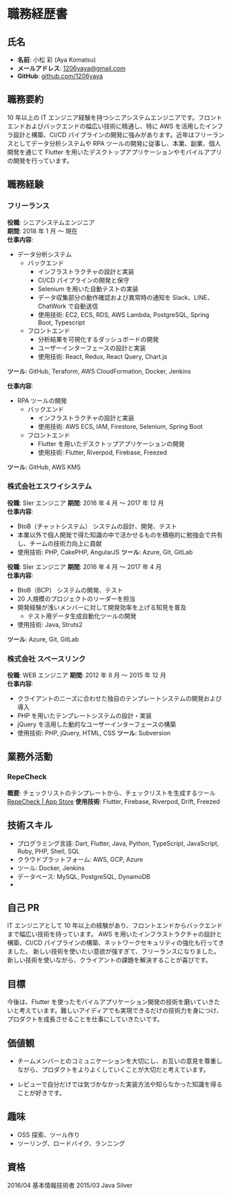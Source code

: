 # 職務経歴書

## 氏名

- **名前**: 小松 彩 (Aya Komatsu)
- **メールアドレス**: 1206yaya@gmail.com
- **GitHub**: [github.com/1206yaya](https://github.com/1206yaya)

## 職務要約

10 年以上の IT エンジニア経験を持つシニアシステムエンジニアです。フロントエンドおよびバックエンドの幅広い技術に精通し、特に AWS を活用したインフラ設計と構築、CI/CD パイプラインの開発に強みがあります。近年はフリーランスとしてデータ分析システムや RPA ツールの開発に従事し、本業、副業、個人開発を通じて Flutter を用いたデスクトップアプリケーションやモバイルアプリの開発を行っています。

## 職務経験

### フリーランス

**役職**: シニアシステムエンジニア  
**期間**: 2018 年 1 月 〜 現在  
**仕事内容**:

- データ分析システム
  - バックエンド
    - インフラストラクチャの設計と実装
    - CI/CD パイプラインの開発と保守
    - Selenium を用いた自動テストの実装
    - データ収集部分の動作確認および異常時の通知を Slack、LINE、ChatWork で自動送信
    - 使用技術: EC2, ECS, RDS, AWS Lambda, PostgreSQL, Spring Boot, Typescript
  - フロントエンド
    - 分析結果を可視化するダッシュボードの開発
    - ユーザーインターフェースの設計と実装
    - 使用技術: React, Redux, React Query, Chart.js

**ツール**: GitHub, Teraform, AWS CloudFormation, Docker, Jenkins

**仕事内容**:

- RPA ツールの開発
  - バックエンド
    - インフラストラクチャの設計と実装
    - 使用技術: AWS ECS, IAM, Firestore, Selenium, Spring Boot
  - フロントエンド
    - Flutter を用いたデスクトップアプリケーションの開発
    - 使用技術: Flutter, Riverpod, Firebase, Freezed

**ツール**: GitHub, AWS KMS

### 株式会社エスワイシステム

**役職**: SIer エンジニア
**期間**: 2016 年 4 月 〜 2017 年 12 月  
**仕事内容**:

- BtoB（チャットシステム） システムの設計、開発、テスト
- 本業以外で個人開発で得た知識の中で活かせるものを積極的に勉強会で共有し、チームの技術力向上に貢献
- 使用技術: PHP, CakePHP, AngularJS
  **ツール**: Azure, Git, GitLab

**役職**: SIer エンジニア
**期間**: 2016 年 4 月 〜 2017 年 4 月  
**仕事内容**:

- BtoB（BCP） システムの開発、テスト
- 20 人規模のプロジェクトのリーダーを担当
- 開発経験が浅いメンバーに対して開発効率を上げる知見を普及
  - テスト用データ生成自動化ツールの開発
- 使用技術: Java, Struts2

**ツール**: Azure, Git, GitLab

### 株式会社 スペースリンク

**役職**: WEB エンジニア
**期間**: 2012 年 8 月 〜 2015 年 12 月  
**仕事内容**:

- クライアントのニーズに合わせた独自のテンプレートシステムの開発および導入
- PHP を用いたテンプレートシステムの設計・実装
- jQuery を活用した動的なユーザーインターフェースの構築
- 使用技術: PHP, jQuery, HTML, CSS
  **ツール**: Subversion

## 業務外活動

### RepeCheck

**概要**: チェックリストのテンプレートから、チェックリストを生成するツール
[RepeCheck | App Store](https://itunes.apple.com/app/6541751032)
**使用技術**: Flutter, Firebase, Riverpod, Drift, Freezed

## 技術スキル

- プログラミング言語: Dart, Flutter, Java, Python, TypeScript, JavaScript, Ruby, PHP, Shell, SQL
- クラウドプラットフォーム: AWS, GCP, Azure
- ツール: Docker, Jenkins
- データベース: MySQL, PostgreSQL, DynamoDB
-

## 自己 PR

IT エンジニアとして 10 年以上の経験があり、フロントエンドからバックエンドまで幅広い技術を持っています。
AWS を用いたインフラストラクチャの設計と構築、CI/CD パイプラインの構築、ネットワークセキュリティの強化も行ってきました。
新しい技術を使いたい意欲が強すぎて、フリーランスになりました。新しい技術を使いながら、クライアントの課題を解決することが喜びです。

## 目標

今後は、Flutter を使ったモバイルアプリケーション開発の技術を磨いていきたいと考えています。難しいアイディアでも実現できるだけの技術力を身につけ、プロダクトを成長させることを仕事にしていきたいです。

## 価値観

- チームメンバーとのコミュニケーションを大切にし、お互いの意見を尊重しながら、プロダクトをよりよくしていくことが大切だと考えています。

- レビューで自分だけでは気づかなかった実装方法や知らなかった知識を得ることが好きです。

## 趣味

- OSS 探索、ツール作り
- ツーリング、ロードバイク、ランニング

## 資格

2016/04 基本情報技術者
2015/03 Java Silver
